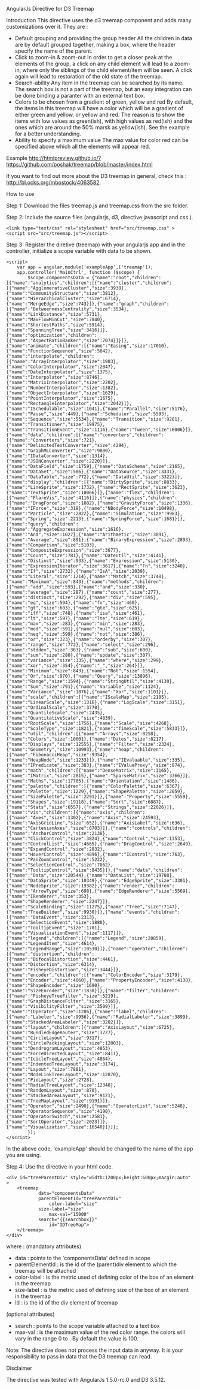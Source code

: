 
AngularJs Directive for D3 Treemap


Introduction
This directive uses the d3 treemap component and adds many customizations over it. They are :

- Default grouping and providing the group header 
	All the children in data are by default grouped together, making a box, where the header specify the name of the parent.
- Click to zoom-in & zoom-out
	In order to get a closer peak at the elements of the group, a click on any child element will lead to a zoom-in, where only the siblings of the child element/item will be seen. 
	A click again will lead to restoration of the old state of the treemap.
- Search-ability
	Any item in the treemap can be searched by its name. The search box is not a part of the treemap, but an easy integration can be done binding a paranter with an external text box.
- Colors to be chosen from a gradient of green, yellow and red
	By default, the items in this treemap will have a color which will be a gradient of either green and yellow, or yellow and red.
	The reason is to show the items with low values as green(ish), with high values as red(ish) and the ones which are around the 50% marsk as yellow(ish).
	See the example for a better understanding.
- Ability to specify a maximum value
	The max value for color red can be specified above which all the elements will appear red.
		

Example
http://htmlpreview.github.io/?https://github.com/poshak/treemap/blob/master/index.html

If you want to find out more about the D3 treemap in general, check this : http://bl.ocks.org/mbostock/4063582.

How to use

Step 1:
Download the files treemap.js and treemap.css from the src folder.

Step 2:
Include the source files (angularjs, d3, directive javascript and css ).

<script src="https://ajax.googleapis.com/ajax/libs/angularjs/1.5.0-rc.0/angular.min.js" charset="utf-8"></script
    <script src="https://cdnjs.cloudflare.com/ajax/libs/d3/3.5.12/d3.min.js" charset="utf-8"></script>
    <link type="text/css" rel="stylesheet" href="src/treemap.css" >
    <script src="src/treemap.js"></script>
    
Step 3:
Register the diretive (treemap) with your angularjs app and in the controller, initialize a scope variable with data to be shown.

    <script>
    	var app = angular.module('exampleApp',['treemap']);
    	app.controller('MainCtrl', function ($scope) {
    		$scope.componentsData = {"name":"root","children":[{"name":"analytics","children":[{"name":"cluster","children":[{"name":"AgglomerativeCluster","size":3938},{"name":"CommunityStructure","size":3812},{"name":"HierarchicalCluster","size":6714},{"name":"MergeEdge","size":743}]},{"name":"graph","children":[{"name":"BetweennessCentrality","size":3534},{"name":"LinkDistance","size":5731},{"name":"MaxFlowMinCut","size":7840},{"name":"ShortestPaths","size":5914},{"name":"SpanningTree","size":3416}]},{"name":"optimization","children":[{"name":"AspectRatioBanker","size":7074}]}]},{"name":"animate","children":[{"name":"Easing","size":17010},{"name":"FunctionSequence","size":5842},{"name":"interpolate","children":[{"name":"ArrayInterpolator","size":1983},{"name":"ColorInterpolator","size":2047},{"name":"DateInterpolator","size":1375},{"name":"Interpolator","size":8746},{"name":"MatrixInterpolator","size":2202},{"name":"NumberInterpolator","size":1382},{"name":"ObjectInterpolator","size":1629},{"name":"PointInterpolator","size":1675},{"name":"RectangleInterpolator","size":2042}]},{"name":"ISchedulable","size":1041},{"name":"Parallel","size":5176},{"name":"Pause","size":449},{"name":"Scheduler","size":5593},{"name":"Sequence","size":5534},{"name":"Transition","size":9201},{"name":"Transitioner","size":19975},{"name":"TransitionEvent","size":1116},{"name":"Tween","size":6006}]},{"name":"data","children":[{"name":"converters","children":[{"name":"Converters","size":721},{"name":"DelimitedTextConverter","size":4294},{"name":"GraphMLConverter","size":9800},{"name":"IDataConverter","size":1314},{"name":"JSONConverter","size":2220}]},{"name":"DataField","size":1759},{"name":"DataSchema","size":2165},{"name":"DataSet","size":586},{"name":"DataSource","size":3331},{"name":"DataTable","size":772},{"name":"DataUtil","size":3322}]},{"name":"display","children":[{"name":"DirtySprite","size":8833},{"name":"LineSprite","size":1732},{"name":"RectSprite","size":3623},{"name":"TextSprite","size":10066}]},{"name":"flex","children":[{"name":"FlareVis","size":4116}]},{"name":"physics","children":[{"name":"DragForce","size":1082},{"name":"GravityForce","size":1336},{"name":"IForce","size":319},{"name":"NBodyForce","size":10498},{"name":"Particle","size":2822},{"name":"Simulation","size":9983},{"name":"Spring","size":2213},{"name":"SpringForce","size":1681}]},{"name":"query","children":[{"name":"AggregateExpression","size":1616},{"name":"And","size":1027},{"name":"Arithmetic","size":3891},{"name":"Average","size":891},{"name":"BinaryExpression","size":2893},{"name":"Comparison","size":5103},{"name":"CompositeExpression","size":3677},{"name":"Count","size":781},{"name":"DateUtil","size":4141},{"name":"Distinct","size":933},{"name":"Expression","size":5130},{"name":"ExpressionIterator","size":3617},{"name":"Fn","size":3240},{"name":"If","size":2732},{"name":"IsA","size":2039},{"name":"Literal","size":1214},{"name":"Match","size":3748},{"name":"Maximum","size":843},{"name":"methods","children":[{"name":"add","size":593},{"name":"and","size":330},{"name":"average","size":287},{"name":"count","size":277},{"name":"distinct","size":292},{"name":"div","size":595},{"name":"eq","size":594},{"name":"fn","size":460},{"name":"gt","size":603},{"name":"gte","size":625},{"name":"iff","size":748},{"name":"isa","size":461},{"name":"lt","size":597},{"name":"lte","size":619},{"name":"max","size":283},{"name":"min","size":283},{"name":"mod","size":591},{"name":"mul","size":603},{"name":"neq","size":599},{"name":"not","size":386},{"name":"or","size":323},{"name":"orderby","size":307},{"name":"range","size":772},{"name":"select","size":296},{"name":"stddev","size":363},{"name":"sub","size":600},{"name":"sum","size":280},{"name":"update","size":307},{"name":"variance","size":335},{"name":"where","size":299},{"name":"xor","size":354},{"name":"_","size":264}]},{"name":"Minimum","size":843},{"name":"Not","size":1554},{"name":"Or","size":970},{"name":"Query","size":13896},{"name":"Range","size":1594},{"name":"StringUtil","size":4130},{"name":"Sum","size":791},{"name":"Variable","size":1124},{"name":"Variance","size":1876},{"name":"Xor","size":1101}]},{"name":"scale","children":[{"name":"IScaleMap","size":2105},{"name":"LinearScale","size":1316},{"name":"LogScale","size":3151},{"name":"OrdinalScale","size":3770},{"name":"QuantileScale","size":2435},{"name":"QuantitativeScale","size":4839},{"name":"RootScale","size":1756},{"name":"Scale","size":4268},{"name":"ScaleType","size":1821},{"name":"TimeScale","size":5833}]},{"name":"util","children":[{"name":"Arrays","size":8258},{"name":"Colors","size":10001},{"name":"Dates","size":8217},{"name":"Displays","size":12555},{"name":"Filter","size":2324},{"name":"Geometry","size":10993},{"name":"heap","children":[{"name":"FibonacciHeap","size":9354},{"name":"HeapNode","size":1233}]},{"name":"IEvaluable","size":335},{"name":"IPredicate","size":383},{"name":"IValueProxy","size":874},{"name":"math","children":[{"name":"DenseMatrix","size":3165},{"name":"IMatrix","size":2815},{"name":"SparseMatrix","size":3366}]},{"name":"Maths","size":17705},{"name":"Orientation","size":1486},{"name":"palette","children":[{"name":"ColorPalette","size":6367},{"name":"Palette","size":1229},{"name":"ShapePalette","size":2059},{"name":"SizePalette","size":2291}]},{"name":"Property","size":5559},{"name":"Shapes","size":19118},{"name":"Sort","size":6887},{"name":"Stats","size":6557},{"name":"Strings","size":22026}]},{"name":"vis","children":[{"name":"axis","children":[{"name":"Axes","size":1302},{"name":"Axis","size":24593},{"name":"AxisGridLine","size":652},{"name":"AxisLabel","size":636},{"name":"CartesianAxes","size":6703}]},{"name":"controls","children":[{"name":"AnchorControl","size":2138},{"name":"ClickControl","size":3824},{"name":"Control","size":1353},{"name":"ControlList","size":4665},{"name":"DragControl","size":2649},{"name":"ExpandControl","size":2832},{"name":"HoverControl","size":4896},{"name":"IControl","size":763},{"name":"PanZoomControl","size":5222},{"name":"SelectionControl","size":7862},{"name":"TooltipControl","size":8435}]},{"name":"data","children":[{"name":"Data","size":20544},{"name":"DataList","size":19788},{"name":"DataSprite","size":10349},{"name":"EdgeSprite","size":3301},{"name":"NodeSprite","size":19382},{"name":"render","children":[{"name":"ArrowType","size":698},{"name":"EdgeRenderer","size":5569},{"name":"IRenderer","size":353},{"name":"ShapeRenderer","size":2247}]},{"name":"ScaleBinding","size":11275},{"name":"Tree","size":7147},{"name":"TreeBuilder","size":9930}]},{"name":"events","children":[{"name":"DataEvent","size":2313},{"name":"SelectionEvent","size":1880},{"name":"TooltipEvent","size":1701},{"name":"VisualizationEvent","size":1117}]},{"name":"legend","children":[{"name":"Legend","size":20859},{"name":"LegendItem","size":4614},{"name":"LegendRange","size":10530}]},{"name":"operator","children":[{"name":"distortion","children":[{"name":"BifocalDistortion","size":4461},{"name":"Distortion","size":6314},{"name":"FisheyeDistortion","size":3444}]},{"name":"encoder","children":[{"name":"ColorEncoder","size":3179},{"name":"Encoder","size":4060},{"name":"PropertyEncoder","size":4138},{"name":"ShapeEncoder","size":1690},{"name":"SizeEncoder","size":1830}]},{"name":"filter","children":[{"name":"FisheyeTreeFilter","size":5219},{"name":"GraphDistanceFilter","size":3165},{"name":"VisibilityFilter","size":3509}]},{"name":"IOperator","size":1286},{"name":"label","children":[{"name":"Labeler","size":9956},{"name":"RadialLabeler","size":3899},{"name":"StackedAreaLabeler","size":3202}]},{"name":"layout","children":[{"name":"AxisLayout","size":6725},{"name":"BundledEdgeRouter","size":3727},{"name":"CircleLayout","size":9317},{"name":"CirclePackingLayout","size":12003},{"name":"DendrogramLayout","size":4853},{"name":"ForceDirectedLayout","size":8411},{"name":"IcicleTreeLayout","size":4864},{"name":"IndentedTreeLayout","size":3174},{"name":"Layout","size":7881},{"name":"NodeLinkTreeLayout","size":12870},{"name":"PieLayout","size":2728},{"name":"RadialTreeLayout","size":12348},{"name":"RandomLayout","size":870},{"name":"StackedAreaLayout","size":9121},{"name":"TreeMapLayout","size":9191}]},{"name":"Operator","size":2490},{"name":"OperatorList","size":5248},{"name":"OperatorSequence","size":4190},{"name":"OperatorSwitch","size":2581},{"name":"SortOperator","size":2023}]},{"name":"Visualization","size":16540}]}]};
    		});
    </script>

In the above code, 'exampleApp' should be changed to the name of the app you are using.

Step 4:
Use the <treemap> directive in your html code. 

    <div id="treeParentDiv" style="width:1200px;height:600px;margin:auto" >
        <treemap
                data="componentsData"
                parentElementId="treeParentDiv"
    				color-label="size"
                size-label="size"
    				max-val="15000"
                search="{{searchbox}}"
    				id="IDTreeMap">
        </treemap>
    </div>
    
where :
(mandatory attributes)
- data : points to the 'componentsData' defined in scope
- parentElementId : is the id of the (parent)div element to which the treemap will be attached 
- color-label : is the metric used of defining color of the box of an element in the treemap
- size-label : is the metric used of defining size of the box of an element in the treemap 
- id : is the id of the div element of treemap

(optional attributes)
- search : points to the scope variable attached to a text box 
- max-val : is the maximum value of the red color range. the colors will vary in the range 0 to <max-val>. By default the value is 100.

Note: The directive does not process the input data in anyway. It is your responsibility to pass in data that the D3 treemap can read.

Disclaimer

The directive was tested with AngularJs 1.5.0-rc.0 and D3 3.5.12.
		

	
 

